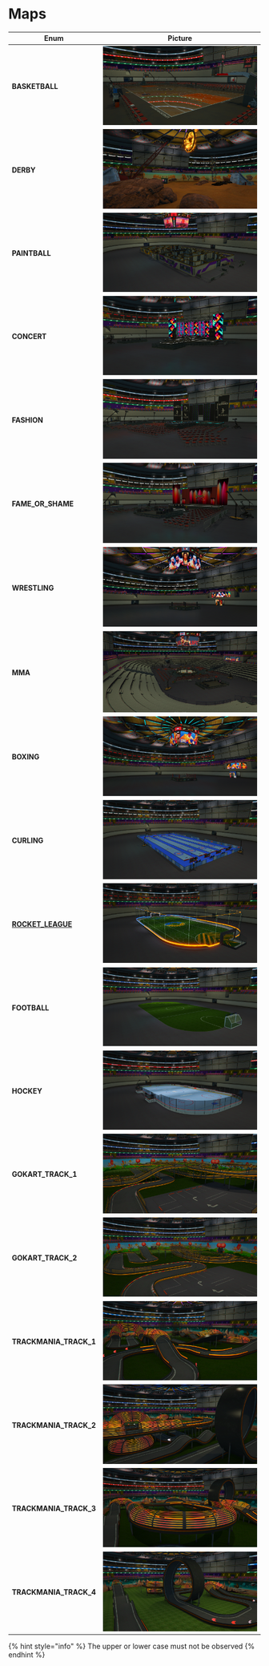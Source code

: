 # Maps

| Enum                                    | Picture                                     |
| --------------------------------------- | ------------------------------------------- |
| **BASKETBALL**                          | ![](../../.gitbook/assets/image.png)        |
| **DERBY**                               | ![](<../../.gitbook/assets/image (23).png>) |
| **PAINTBALL**                           | ![](<../../.gitbook/assets/image (26).png>) |
| **CONCERT**                             | ![](<../../.gitbook/assets/image (27).png>) |
| **FASHION**                             | ![](<../../.gitbook/assets/image (4).png>)  |
| **FAME\_OR\_SHAME**                     | ![](<../../.gitbook/assets/image (3).png>)  |
| **WRESTLING**                           | ![](<../../.gitbook/assets/image (25).png>) |
| **MMA**                                 | ![](<../../.gitbook/assets/image (1).png>)  |
| **BOXING**                              | ![](<../../.gitbook/assets/image (17).png>) |
| **CURLING**                             | ![](<../../.gitbook/assets/image (13).png>) |
| [**ROCKET\_LEAGUE**](../rocket-soccer/) | ![](<../../.gitbook/assets/image (22).png>) |
| **FOOTBALL**                            | ![](<../../.gitbook/assets/image (24).png>) |
| **HOCKEY**                              | ![](<../../.gitbook/assets/image (2).png>)  |
| **GOKART\_TRACK\_1**                    | ![](<../../.gitbook/assets/image (6).png>)  |
| **GOKART\_TRACK\_2**                    | ![](<../../.gitbook/assets/image (20).png>) |
| **TRACKMANIA\_TRACK\_1**                | ![](<../../.gitbook/assets/image (11).png>) |
| **TRACKMANIA\_TRACK\_2**                | ![](<../../.gitbook/assets/image (18).png>) |
| **TRACKMANIA\_TRACK\_3**                | ![](<../../.gitbook/assets/image (15).png>) |
| **TRACKMANIA\_TRACK\_4**                | ![](<../../.gitbook/assets/image (16).png>) |

{% hint style="info" %}
The upper or lower case must not be observed
{% endhint %}

